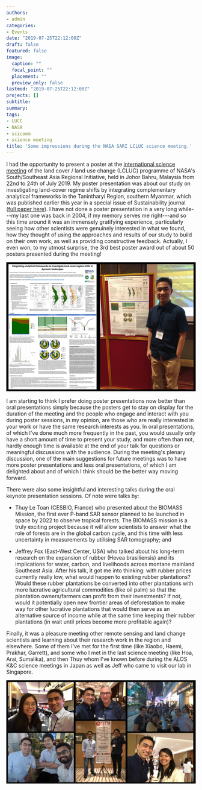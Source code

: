 ```yaml
---
authors:
- admin
categories:
- Events
date: "2019-07-25T22:12:00Z"
draft: false
featured: false
image:
  caption: ""
  focal_point: ""
  placement: ""
  preview_only: false
lastmod: "2019-07-25T22:12:00Z"
projects: []
subtitle:
summary:
tags:
- LUCC
- NASA
- scicomm
- science meeting
title: 'Some impressions during the NASA SARI LCLUC science meeting.'
---
```


I had the opportunity to present a poster at the [international science meeting](http://lcluc.umd.edu/meetings/sari-searrin-meeting-and-training-malaysia-2019) of the land cover / land use change (LCLUC) programme of NASA's South/Southeast Asia Regional Initiative, held in Johor Bahru, Malaysia from 22nd to 24th of July 2019. My poster presentation was about our study on investigating land-cover regime shifts by integrating complementary analytical frameworks in the Tanintharyi Region, southern Myanmar, which was published earlier this year in a special issue of Sustainability journal ([full paper here](https://www.mdpi.com/2071-1050/11/4/1139/htm)). I have not done a poster presentation in a very long while---my last one was back in 2004, if my memory serves me right---and so this time around it was an immensely gratifying experience, particularly seeing how other scientists were genuinely interested in what we found, how they thought of using the approaches and results of our study to build on their own work, as well as providing constructive feedback. Actually, I even won, to my utmost surprise, the 3rd best poster award out of about 50 posters presented during the meeting!

![jpg](./image_01.jpg)

I am starting to think I prefer doing poster presentations now better than oral presentations simply because the posters get to stay on display for the duration of the meeting and the people who engage and interact with you during poster sessions, in my opinion, are those who are really interested in your work or have the same research interests as you. In oral presentations, of which I've done much more frequently in the past, you would usually only have a short amount of time to present your study, and more often than not, hardly enough time is available at the end of your talk for questions or meaningful discussions with the audience. During the meeting's plenary discussion, one of the main suggestions for future meetings was to have more poster presentations and less oral presentations, of which I am delighted about and of which I think should be the better way moving forward.

There were also some insightful and interesting talks during the oral keynote presentation sessions. Of note were talks by:

- Thuy Le Toan (CESBIO, France) who presented about the BIOMASS Mission, the first ever P-band SAR sensor planned to be launched in space by 2022 to observe tropical forests. The BIOMASS mission is a truly exciting project because it will allow scientists to answer what the role of forests are in the global carbon cycle, and this time with less uncertainty in measurements by utilising SAR tomography; and

- Jeffrey Fox (East-West Center, USA) who talked about his long-term research on the expansion of rubber (Hevea brasiliensis) and its implications for water, carbon, and livelihoods across montane mainland Southeast Asia. After his talk, it got me into thinking: with rubber prices currently really low, what would happen to existing rubber plantations? Would these rubber plantations be converted into other plantations with more lucrative agricultural commodities (like oil palm) so that the plantation owners/farmers can profit from their investments? If not, would it potentially open new frontier areas of deforestation to make way for other lucrative plantations that would then serve as an alternative source of income while at the same time keeping their rubber plantations (in wait until prices become more profitable again)?

Finally, it was a pleasure meeting other remote sensing and land change scientists and learning about their research work in the region and elsewhere. Some of them I've met for the first time (like Xiaobo, Haemi, Prakhar, Garrett), and some who I met in the last science meeting (like Hoa, Arai, Sumalika), and then Thuy whom I've known before during the ALOS K&C science meetings in Japan as well as Jeff who came to visit our lab in Singapore.

![jpg](./image_02.jpg)
